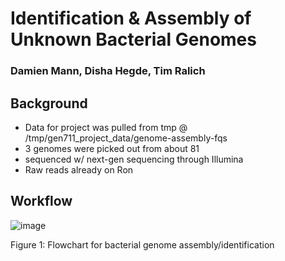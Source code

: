 # Identification & Assembly of Unknown Bacterial Genomes
### Damien Mann, Disha Hegde, Tim Ralich


## Background
* Data for project was pulled from tmp @ /tmp/gen711_project_data/genome-assembly-fqs
* 3 genomes were picked out from about 81
* sequenced w/ next-gen sequencing through Illumina
* Raw reads already on Ron

## Workflow
![image](https://github.com/dishahegde13/final_project_ddt/assets/158323878/4b349b18-0d2e-4203-8c34-aef2e8ad5a84)

Figure 1: Flowchart for bacterial genome assembly/identification
